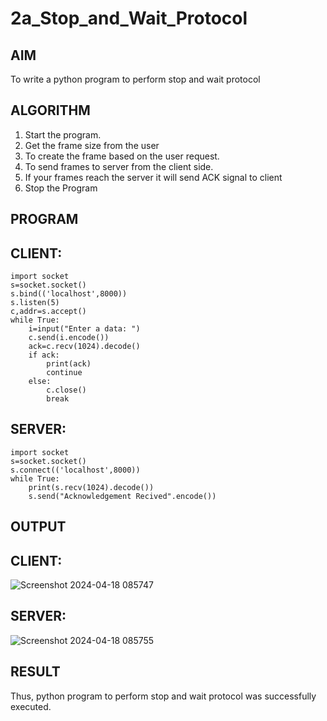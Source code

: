 # 2a_Stop_and_Wait_Protocol
## AIM 
To write a python program to perform stop and wait protocol
## ALGORITHM
1. Start the program.
2. Get the frame size from the user
3. To create the frame based on the user request.
4. To send frames to server from the client side.
5. If your frames reach the server it will send ACK signal to client
6. Stop the Program
## PROGRAM
## CLIENT:
```
import socket
s=socket.socket()
s.bind(('localhost',8000))
s.listen(5)
c,addr=s.accept()
while True:
    i=input("Enter a data: ")
    c.send(i.encode())
    ack=c.recv(1024).decode()
    if ack:
        print(ack)
        continue
    else:
        c.close()
        break
```
## SERVER:
```
import socket
s=socket.socket()
s.connect(('localhost',8000))
while True:
    print(s.recv(1024).decode())
    s.send("Acknowledgement Recived".encode())

```
## OUTPUT
## CLIENT:
![Screenshot 2024-04-18 085747](https://github.com/mounika2005/2a_Stop_and_Wait_Protocol/assets/145633112/90cd7a2f-b1b8-400c-8231-9704fbee7d0c)

## SERVER:
![Screenshot 2024-04-18 085755](https://github.com/mounika2005/2a_Stop_and_Wait_Protocol/assets/145633112/50e732a3-e883-41a2-b626-447c24a9e233)


## RESULT
Thus, python program to perform stop and wait protocol was successfully executed.
